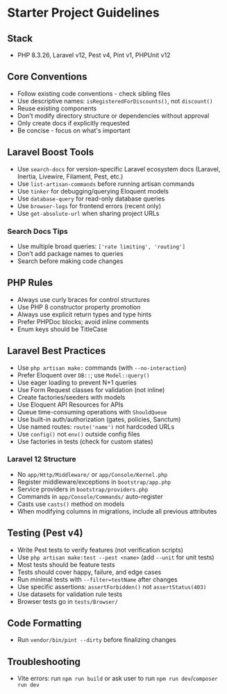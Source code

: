 # Starter Project Guidelines

## Stack
- PHP 8.3.26, Laravel v12, Pest v4, Pint v1, PHPUnit v12

## Core Conventions
- Follow existing code conventions - check sibling files
- Use descriptive names: `isRegisteredForDiscounts()`, not `discount()`
- Reuse existing components
- Don't modify directory structure or dependencies without approval
- Only create docs if explicitly requested
- Be concise - focus on what's important

## Laravel Boost Tools
- Use `search-docs` for version-specific Laravel ecosystem docs (Laravel, Inertia, Livewire, Filament, Pest, etc.)
- Use `list-artisan-commands` before running artisan commands
- Use `tinker` for debugging/querying Eloquent models
- Use `database-query` for read-only database queries
- Use `browser-logs` for frontend errors (recent only)
- Use `get-absolute-url` when sharing project URLs

### Search Docs Tips
- Use multiple broad queries: `['rate limiting', 'routing']`
- Don't add package names to queries
- Search before making code changes

## PHP Rules
- Always use curly braces for control structures
- Use PHP 8 constructor property promotion
- Always use explicit return types and type hints
- Prefer PHPDoc blocks; avoid inline comments
- Enum keys should be TitleCase

## Laravel Best Practices
- Use `php artisan make:` commands (with `--no-interaction`)
- Prefer Eloquent over `DB::`; use `Model::query()`
- Use eager loading to prevent N+1 queries
- Use Form Request classes for validation (not inline)
- Create factories/seeders with models
- Use Eloquent API Resources for APIs
- Queue time-consuming operations with `ShouldQueue`
- Use built-in auth/authorization (gates, policies, Sanctum)
- Use named routes: `route('name')` not hardcoded URLs
- Use `config()` not `env()` outside config files
- Use factories in tests (check for custom states)

### Laravel 12 Structure
- No `app/Http/Middleware/` or `app/Console/Kernel.php`
- Register middleware/exceptions in `bootstrap/app.php`
- Service providers in `bootstrap/providers.php`
- Commands in `app/Console/Commands/` auto-register
- Casts use `casts()` method on models
- When modifying columns in migrations, include all previous attributes

## Testing (Pest v4)
- Write Pest tests to verify features (not verification scripts)
- Use `php artisan make:test --pest <name>` (add `--unit` for unit tests)
- Most tests should be feature tests
- Tests should cover happy, failure, and edge cases
- Run minimal tests with `--filter=testName` after changes
- Use specific assertions: `assertForbidden()` not `assertStatus(403)`
- Use datasets for validation rule tests
- Browser tests go in `tests/Browser/`

## Code Formatting
- Run `vendor/bin/pint --dirty` before finalizing changes

## Troubleshooting
- Vite errors: run `npm run build` or ask user to run `npm run dev`/`composer run dev`
